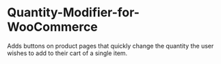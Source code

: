 # Quantity-Modifier-for-WooCommerce
Adds buttons on product pages that quickly change the quantity the user wishes to add to their cart of a single item.
